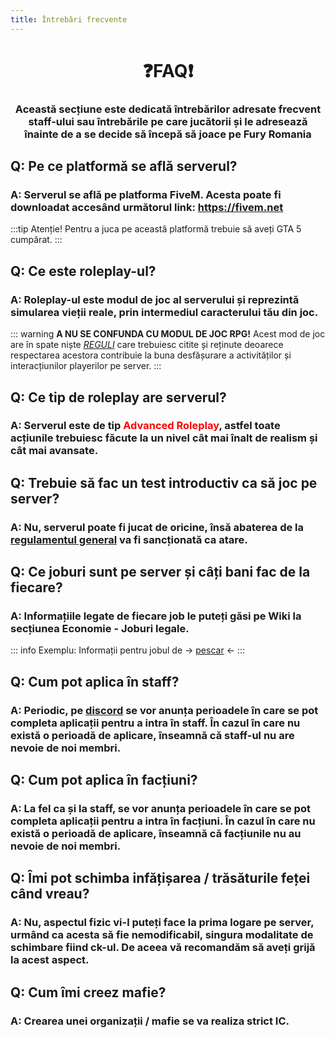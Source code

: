 ```yaml
---
title: Întrebări frecvente
---
```



# <span class="title-font"><center>:question:FAQ:exclamation:</center></span>

### <span class="title-font"><center> Această secțiune este dedicată întrebărilor adresate frecvent staff-ului sau întrebările pe care jucătorii și le adresează înainte de a se decide să începă să joace pe Fury Romania</center></span>

## <span class="header-font">Q: Pe ce platformă se află serverul?</span>

### A: Serverul se află pe platforma FiveM. Acesta poate fi downloadat accesând următorul link: https://fivem.net
:::tip Atenție!
Pentru a juca pe această platformă trebuie să aveți GTA 5 cumpărat.
:::

## <span class="header-font">Q: Ce este roleplay-ul?</span>

### A: Roleplay-ul este modul de joc al serverului și reprezintă simularea vieții reale, prin intermediul caracterului tău din joc.

::: warning **A NU SE CONFUNDA CU MODUL DE JOC RPG!**
 Acest mod de joc are în spate niște *[REGULI](/informatii/regulament.html)* care trebuiesc citite și reținute deoarece respectarea acestora contribuie la buna desfășurare a activităților și interacțiunilor playerilor pe server. 
:::

## <span class="header-font">Q: Ce tip de roleplay are serverul?</span>

### A: Serverul este de tip <span style="color:red">Advanced Roleplay</span>, astfel toate acțiunile trebuiesc făcute la un nivel cât mai înalt de realism și cât mai avansate.

## <span class="header-font">Q: Trebuie să fac un test introductiv ca să joc pe server?</span>

### A: Nu, serverul poate fi jucat de oricine, însă abaterea de la [regulamentul general](/informatii/regulament.html) va fi sancționată ca atare.

## <span class="header-font">Q: Ce joburi sunt pe server și câți bani fac de la fiecare?</span>

### A: Informațiile legate de fiecare job le puteți găsi pe Wiki la secțiunea **Economie - Joburi legale**.

::: info Exemplu:
Informații pentru jobul de -> [pescar](/jobs/fisher) <-
:::

## <span class="header-font">Q: Cum pot aplica în staff?</span>

### A: Periodic, pe [discord](https://discord.gg/furyro) se vor anunța perioadele în care se pot completa aplicații pentru a intra în staff. În cazul în care nu există o perioadă de aplicare, înseamnă că staff-ul nu are nevoie de noi membri.

## <span class="header-font">Q: Cum pot aplica în facțiuni?</span>

### A: La fel ca și la staff, se vor anunța perioadele în care se pot completa aplicații pentru a intra în facțiuni. În cazul în care nu există o perioadă de aplicare, înseamnă că facțiunile nu au nevoie de noi membri.

## <span class="header-font">Q: Îmi pot schimba infățișarea / trăsăturile feței când vreau? </span>

### A: Nu, aspectul fizic vi-l puteți face la prima logare pe server, urmând ca acesta să fie nemodificabil, singura modalitate de schimbare fiind ck-ul. De aceea vă recomandăm să aveți grijă la acest aspect.

## <span class="header-font">Q: Cum îmi creez mafie? </span>

### A: Crearea unei organizații / mafie se va realiza strict IC.